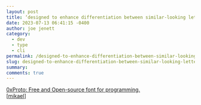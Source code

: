```yaml
---
layout: post
title: ‘designed to enhance differentiation between similar-looking letters’
date: 2023-07-13 06:41:15 -0400
author: joe jenett
category:
  - dev
  - type
  - cli
permalink: /designed-to-enhance-differentiation-between-similar-looking-letters/
slug: designed-to-enhance-differentiation-between-similar-looking-letters
summary: 
comments: true
---
```

<a title="GitHub - 0xType/0xProto: Free and Open-source font for programming." href="https://github.com/0xType/0xProto">0xProto: Free and Open-source font for programming.</a><br> [<a href="https://pinboard.in/u:mikael">mikael</a>]

<a href="https://brid.gy/publish/mastodon"></a>